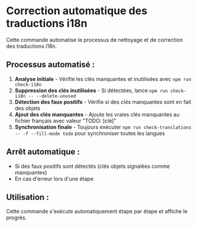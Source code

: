 # Correction automatique des traductions i18n

Cette commande automatise le processus de nettoyage et de correction des traductions i18n.

## Processus automatisé :

1. **Analyse initiale** - Vérifie les clés manquantes et inutilisées avec `npm run check-i18n`
2. **Suppression des clés inutilisées** - Si détectées, lance `npm run check-i18n -- --delete-unused`
3. **Détection des faux positifs** - Vérifie si des clés manquantes sont en fait des objets
4. **Ajout des clés manquantes** - Ajoute les vraies clés manquantes au fichier français avec valeur "TODO: [clé]"
5. **Synchronisation finale** - Toujours exécuter `npm run check-translations -- -f --fill-mode todo` pour synchroniser toutes les langues

## Arrêt automatique :

- Si des faux positifs sont détectés (clés objets signalées comme manquantes)
- En cas d'erreur lors d'une étape

## Utilisation :

Cette commande s'exécute automatiquement étape par étape et affiche le progrès.
